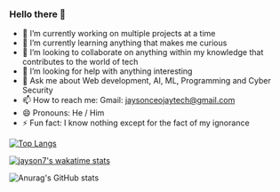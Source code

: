 ### Hello there 👋



- 🔭 I’m currently working on multiple projects at a time
- 🌱 I’m currently learning anything that makes me curious
- 👯 I’m looking to collaborate on anything within my knowledge that contributes to the world of tech
- 🤔 I’m looking for help with anything interesting 
- 💬 Ask me about Web development, AI, ML, Programming and Cyber Security
- 📫 How to reach me: Gmail: jaysonceojaytech@gmail.com 
- 😄 Pronouns: He / Him
- ⚡ Fun fact: I know nothing except for the fact of my ignorance


[![Top Langs](https://github-readme-stats.vercel.app/api/top-langs/?username=jayson7&langs_count=10&layout=compact)](https://github.com/anuraghazra/github-readme-stats)

[![jayson7's wakatime stats](https://github-readme-stats.vercel.app/api/wakatime?username=jayson7&v=2)](https://github.com/anuraghazra/github-readme-stats)

![Anurag's GitHub stats](https://github-readme-stats.vercel.app/api?username=jayson7&count_private=true&show_icons=true&theme=dark&v=2)
